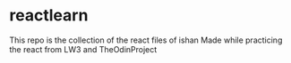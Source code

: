 # reactlearn
This repo is the collection of the react files of ishan Made while practicing the react from LW3 and TheOdinProject
